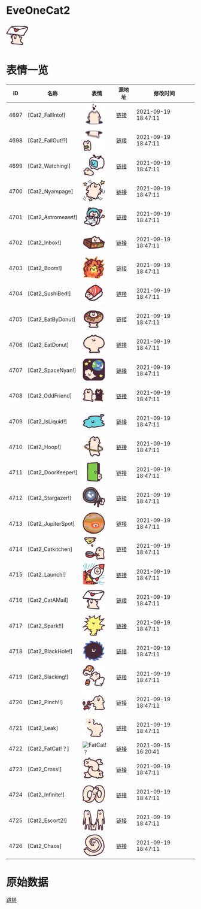 # EveOneCat2

<img src="./cover.png" height="60" alt="cover" />

# 表情一览

|ID|名称|表情|源地址|修改时间|
|----|----|----|----|----|
|4697|[Cat2_FallInto!]|<img src="./pic/004697_%5BCat2_FallInto!%5D.png" height="60" alt="FallInto!"/>|[链接](http://i0.hdslb.com/bfs/emote/bedf0319ecdda83e44bed47b44f532f951504da8.png)|2021-09-19 18:47:11|
|4698|[Cat2_FallOut!?]|<img src="./pic/004698_%5BCat2_FallOut!_%5D.png" height="60" alt="FallOut!?"/>|[链接](http://i0.hdslb.com/bfs/emote/268ffaf3857c930d381327f3979dcc432f4f144e.png)|2021-09-19 18:47:11|
|4699|[Cat2_Watching!]|<img src="./pic/004699_%5BCat2_Watching!%5D.png" height="60" alt="Watching!"/>|[链接](http://i0.hdslb.com/bfs/emote/31d0a5143e62c947c1787aa29a3c31f27a722f1a.png)|2021-09-19 18:47:11|
|4700|[Cat2_Nyampage]|<img src="./pic/004700_%5BCat2_Nyampage%5D.png" height="60" alt="Nyampage"/>|[链接](http://i0.hdslb.com/bfs/emote/0f9b0427c487c88a0d155c97d1f14b758729305b.png)|2021-09-19 18:47:11|
|4701|[Cat2_Astromeawt!]|<img src="./pic/004701_%5BCat2_Astromeawt!%5D.png" height="60" alt="Astromeawt!"/>|[链接](http://i0.hdslb.com/bfs/emote/2381ef91f67edca67d567433081662faaa8e385d.png)|2021-09-19 18:47:11|
|4702|[Cat2_Inbox!]|<img src="./pic/004702_%5BCat2_Inbox!%5D.png" height="60" alt="Inbox!"/>|[链接](http://i0.hdslb.com/bfs/emote/ffb53a2317ceb05c46aecb1ed50a973c95104ff2.png)|2021-09-19 18:47:11|
|4703|[Cat2_Boom!]|<img src="./pic/004703_%5BCat2_Boom!%5D.png" height="60" alt="Boom!"/>|[链接](http://i0.hdslb.com/bfs/emote/674bb1649556940aea37a5f7d674b1218ed7917c.png)|2021-09-19 18:47:11|
|4704|[Cat2_SushiBed!]|<img src="./pic/004704_%5BCat2_SushiBed!%5D.png" height="60" alt="SushiBed!"/>|[链接](http://i0.hdslb.com/bfs/emote/a704c6e9ff9434fa39f91dd70e59cf93d2e620f6.png)|2021-09-19 18:47:11|
|4705|[Cat2_EatByDonut]|<img src="./pic/004705_%5BCat2_EatByDonut%5D.png" height="60" alt="EatByDonut"/>|[链接](http://i0.hdslb.com/bfs/emote/34a5fd5c1b1626ca20aa6476f69efaba2d344cee.png)|2021-09-19 18:47:11|
|4706|[Cat2_EatDonut]|<img src="./pic/004706_%5BCat2_EatDonut%5D.png" height="60" alt="EatDonut"/>|[链接](http://i0.hdslb.com/bfs/emote/728105d30440dfa58d87e25275c3b0097e11e017.png)|2021-09-19 18:47:11|
|4707|[Cat2_SpaceNyan!]|<img src="./pic/004707_%5BCat2_SpaceNyan!%5D.png" height="60" alt="SpaceNyan!"/>|[链接](http://i0.hdslb.com/bfs/emote/de66c62c6795d70bfb3b7dc73b4663766e86afdf.png)|2021-09-19 18:47:11|
|4708|[Cat2_OddFriend]|<img src="./pic/004708_%5BCat2_OddFriend%5D.png" height="60" alt="OddFriend"/>|[链接](http://i0.hdslb.com/bfs/emote/fd5605fada9c16fbca0bd34ca37463b137b40c29.png)|2021-09-19 18:47:11|
|4709|[Cat2_IsLiquid!]|<img src="./pic/004709_%5BCat2_IsLiquid!%5D.png" height="60" alt="IsLiquid!"/>|[链接](http://i0.hdslb.com/bfs/emote/9b468c1ab476c71d5beb48a401e17197b0580dd6.png)|2021-09-19 18:47:11|
|4710|[Cat2_Hoop!]|<img src="./pic/004710_%5BCat2_Hoop!%5D.png" height="60" alt="Hoop!"/>|[链接](http://i0.hdslb.com/bfs/emote/82b6eccd465642572eb08a59343e053c2856f547.png)|2021-09-19 18:47:11|
|4711|[Cat2_DoorKeeper!]|<img src="./pic/004711_%5BCat2_DoorKeeper!%5D.png" height="60" alt="DoorKeeper!"/>|[链接](http://i0.hdslb.com/bfs/emote/cd692374a40ecf29d964c075b1564ebb83873645.png)|2021-09-19 18:47:11|
|4712|[Cat2_Stargazer!]|<img src="./pic/004712_%5BCat2_Stargazer!%5D.png" height="60" alt="Stargazer!"/>|[链接](http://i0.hdslb.com/bfs/emote/b54d90078fc78099305c55eb4c481cefc211a04d.png)|2021-09-19 18:47:11|
|4713|[Cat2_JupiterSpot]|<img src="./pic/004713_%5BCat2_JupiterSpot%5D.png" height="60" alt="JupiterSpot"/>|[链接](http://i0.hdslb.com/bfs/emote/71639bf7b29c340e707d548f35617fabe1887ddd.png)|2021-09-19 18:47:11|
|4714|[Cat2_Catkitchen]|<img src="./pic/004714_%5BCat2_Catkitchen%5D.png" height="60" alt="Catkitchen"/>|[链接](http://i0.hdslb.com/bfs/emote/5cc6ac4862f3b13d7f0a196c2ccdef9e86e9b072.png)|2021-09-19 18:47:11|
|4715|[Cat2_Launch!]|<img src="./pic/004715_%5BCat2_Launch!%5D.png" height="60" alt="Launch!"/>|[链接](http://i0.hdslb.com/bfs/emote/0544bd2134f5513c0cfb7b86b2f8d296f4b2b3cd.png)|2021-09-19 18:47:11|
|4716|[Cat2_CatAMail]|<img src="./pic/004716_%5BCat2_CatAMail%5D.png" height="60" alt="CatAMail"/>|[链接](http://i0.hdslb.com/bfs/emote/d33e6a2e9e7c7ee326a808bec2a9b2553a239b29.png)|2021-09-19 18:47:11|
|4717|[Cat2_Spark!!]|<img src="./pic/004717_%5BCat2_Spark!!%5D.png" height="60" alt="Spark!!"/>|[链接](http://i0.hdslb.com/bfs/emote/dfee1d9bb702d0861ca070fddd66a1644ca2fe10.png)|2021-09-19 18:47:11|
|4718|[Cat2_BlackHole!]|<img src="./pic/004718_%5BCat2_BlackHole!%5D.png" height="60" alt="BlackHole!"/>|[链接](http://i0.hdslb.com/bfs/emote/6e1567472cf8b049a3549839db3daf8382fd6e8c.png)|2021-09-19 18:47:11|
|4719|[Cat2_Slacking!]|<img src="./pic/004719_%5BCat2_Slacking!%5D.png" height="60" alt="Slacking!"/>|[链接](http://i0.hdslb.com/bfs/emote/5c391de862eb72e553dcf572553b3cf4da60b26f.png)|2021-09-19 18:47:11|
|4720|[Cat2_Pinch!!]|<img src="./pic/004720_%5BCat2_Pinch!!%5D.png" height="60" alt="Pinch!!"/>|[链接](http://i0.hdslb.com/bfs/emote/fc4cf13386597587935058ba7477d9abec7aa60b.png)|2021-09-19 18:47:11|
|4721|[Cat2_Leak]|<img src="./pic/004721_%5BCat2_Leak%5D.png" height="60" alt="Leak"/>|[链接](http://i0.hdslb.com/bfs/emote/9695b9ecc000641e30307a1ed36fc9e44c30c733.png)|2021-09-19 18:47:11|
|4722|[Cat2_FatCat!？]|<img src="./pic/004722_%5BCat2_FatCat!？%5D.png" height="60" alt="FatCat!？"/>|[链接](http://i0.hdslb.com/bfs/emote/b179c69911ede3b173a1d5ff14d754ffc61475b9.png)|2021-09-15 16:20:41|
|4723|[Cat2_Cross!]|<img src="./pic/004723_%5BCat2_Cross!%5D.png" height="60" alt="Cross!"/>|[链接](http://i0.hdslb.com/bfs/emote/e6c56d41cedefec3ed8a75c65a38f47e7a929c93.png)|2021-09-19 18:47:11|
|4724|[Cat2_Infinite!]|<img src="./pic/004724_%5BCat2_Infinite!%5D.png" height="60" alt="Infinite!"/>|[链接](http://i0.hdslb.com/bfs/emote/39c95f6d66c1e071d5148e75931bee4b21866e10.png)|2021-09-19 18:47:11|
|4725|[Cat2_Escort2!]|<img src="./pic/004725_%5BCat2_Escort2!%5D.png" height="60" alt="Escort2!"/>|[链接](http://i0.hdslb.com/bfs/emote/d24ce946a69ce3a7149a206eab934794ac510d8e.png)|2021-09-19 18:47:11|
|4726|[Cat2_Chaos]|<img src="./pic/004726_%5BCat2_Chaos%5D.png" height="60" alt="Chaos"/>|[链接](http://i0.hdslb.com/bfs/emote/4185cd6f61ac5f04d00c902be94b3497b79b5a2a.png)|2021-09-19 18:47:11|

# 原始数据

[跳转](./raw.json)

